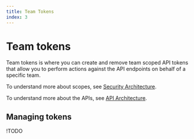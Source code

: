 ```yaml
---
title: Team Tokens
index: 3
---
```


# Team tokens

Team tokens is where you can create and remove team scoped API tokens that allow you to perform actions against the API endpoints on behalf of a specific team.

To understand more about scopes, see [Security Architecture](/docs/boomerang-flow/architecture/security).

To understand more about the APIs, see [API Architecture](/docs/boomerang-flow/architecture/apis).

## Managing tokens

!TODO
